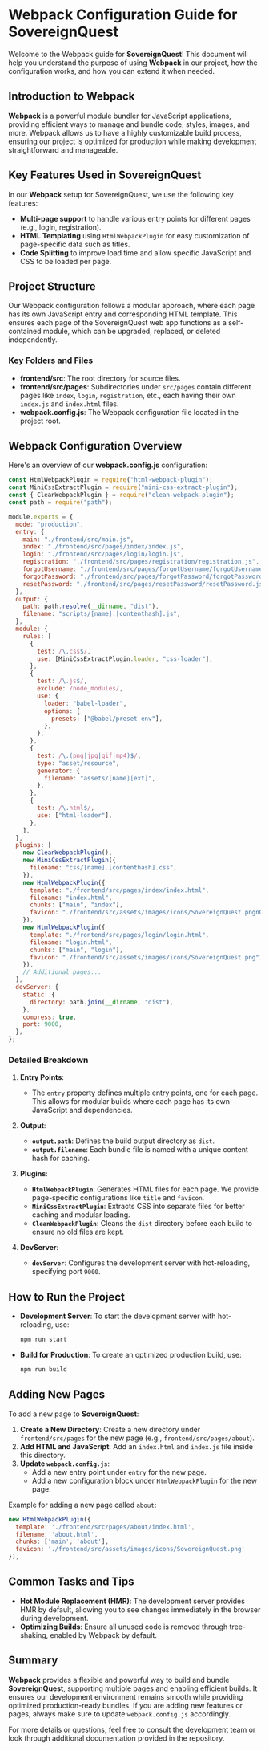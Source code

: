 # Webpack Configuration Guide for SovereignQuest

Welcome to the Webpack guide for **SovereignQuest**! This document will help you understand the purpose of using **Webpack** in our project, how the configuration works, and how you can extend it when needed.

## Introduction to Webpack

**Webpack** is a powerful module bundler for JavaScript applications, providing efficient ways to manage and bundle code, styles, images, and more. Webpack allows us to have a highly customizable build process, ensuring our project is optimized for production while making development straightforward and manageable.

## Key Features Used in SovereignQuest

In our **Webpack** setup for SovereignQuest, we use the following key features:

- **Multi-page support** to handle various entry points for different pages (e.g., login, registration).
- **HTML Templating** using `HtmlWebpackPlugin` for easy customization of page-specific data such as titles.
- **Code Splitting** to improve load time and allow specific JavaScript and CSS to be loaded per page.

## Project Structure

Our Webpack configuration follows a modular approach, where each page has its own JavaScript entry and corresponding HTML template. This ensures each page of the SovereignQuest web app functions as a self-contained module, which can be upgraded, replaced, or deleted independently.

### Key Folders and Files

- **frontend/src**: The root directory for source files.
- **frontend/src/pages**: Subdirectories under `src/pages` contain different pages like `index`, `login`, `registration`, etc., each having their own `index.js` and `index.html` files.
- **webpack.config.js**: The Webpack configuration file located in the project root.

## Webpack Configuration Overview

Here's an overview of our **webpack.config.js** configuration:

```javascript
const HtmlWebpackPlugin = require("html-webpack-plugin");
const MiniCssExtractPlugin = require("mini-css-extract-plugin");
const { CleanWebpackPlugin } = require("clean-webpack-plugin");
const path = require("path");

module.exports = {
  mode: "production",
  entry: {
    main: "./frontend/src/main.js",
    index: "./frontend/src/pages/index/index.js",
    login: "./frontend/src/pages/login/login.js",
    registration: "./frontend/src/pages/registration/registration.js",
    forgotUsername: "./frontend/src/pages/forgotUsername/forgotUsername.js",
    forgotPassword: "./frontend/src/pages/forgotPassword/forgotPassword.js",
    resetPassword: "./frontend/src/pages/resetPassword/resetPassword.js",
  },
  output: {
    path: path.resolve(__dirname, "dist"),
    filename: "scripts/[name].[contenthash].js",
  },
  module: {
    rules: [
      {
        test: /\.css$/,
        use: [MiniCssExtractPlugin.loader, "css-loader"],
      },
      {
        test: /\.js$/,
        exclude: /node_modules/,
        use: {
          loader: "babel-loader",
          options: {
            presets: ["@babel/preset-env"],
          },
        },
      },
      {
        test: /\.(png|jpg|gif|mp4)$/,
        type: "asset/resource",
        generator: {
          filename: "assets/[name][ext]",
        },
      },
      {
        test: /\.html$/,
        use: ["html-loader"],
      },
    ],
  },
  plugins: [
    new CleanWebpackPlugin(),
    new MiniCssExtractPlugin({
      filename: "css/[name].[contenthash].css",
    }),
    new HtmlWebpackPlugin({
      template: "./frontend/src/pages/index/index.html",
      filename: "index.html",
      chunks: ["main", "index"],
      favicon: "./frontend/src/assets/images/icons/SovereignQuest.pngnQuest.png",
    }),
    new HtmlWebpackPlugin({
      template: "./frontend/src/pages/login/login.html",
      filename: "login.html",
      chunks: ["main", "login"],
      favicon: "./frontend/src/assets/images/icons/SovereignQuest.png",
    }),
    // Additional pages...
  ],
  devServer: {
    static: {
      directory: path.join(__dirname, "dist"),
    },
    compress: true,
    port: 9000,
  },
};
```

### Detailed Breakdown

1. **Entry Points**:

   - The `entry` property defines multiple entry points, one for each page. This allows for modular builds where each page has its own JavaScript and dependencies.

2. **Output**:

   - **`output.path`**: Defines the build output directory as `dist`.
   - **`output.filename`**: Each bundle file is named with a unique content hash for caching.

3. **Plugins**:

   - **`HtmlWebpackPlugin`**: Generates HTML files for each page. We provide page-specific configurations like `title` and `favicon`.
   - **`MiniCssExtractPlugin`**: Extracts CSS into separate files for better caching and modular loading.
   - **`CleanWebpackPlugin`**: Cleans the `dist` directory before each build to ensure no old files are kept.

4. **DevServer**:
   - **`devServer`**: Configures the development server with hot-reloading, specifying port `9000`.

## How to Run the Project

- **Development Server**: To start the development server with hot-reloading, use:
  ```bash
  npm run start
  ```
- **Build for Production**: To create an optimized production build, use:
  ```bash
  npm run build
  ```

## Adding New Pages

To add a new page to **SovereignQuest**:

1. **Create a New Directory**: Create a new directory under `frontend/src/pages` for the new page (e.g., `frontend/src/pages/about`).
2. **Add HTML and JavaScript**: Add an `index.html` and `index.js` file inside this directory.
3. **Update `webpack.config.js`**:
   - Add a new entry point under `entry` for the new page.
   - Add a new configuration block under `HtmlWebpackPlugin` for the new page.

Example for adding a new page called `about`:

```javascript
new HtmlWebpackPlugin({
  template: './frontend/src/pages/about/index.html',
  filename: 'about.html',
  chunks: ['main', 'about'],
  favicon: './frontend/src/assets/images/icons/SovereignQuest.png'
}),
```

## Common Tasks and Tips

- **Hot Module Replacement (HMR)**: The development server provides HMR by default, allowing you to see changes immediately in the browser during development.
- **Optimizing Builds**: Ensure all unused code is removed through tree-shaking, enabled by Webpack by default.

## Summary

**Webpack** provides a flexible and powerful way to build and bundle **SovereignQuest**, supporting multiple pages and enabling efficient builds. It ensures our development environment remains smooth while providing optimized production-ready bundles. If you are adding new features or pages, always make sure to update `webpack.config.js` accordingly.

For more details or questions, feel free to consult the development team or look through additional documentation provided in the repository.
